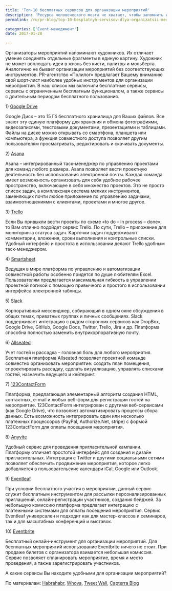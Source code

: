 ```yaml
---
title: 'Топ-10 бесплатных сервисов для организации мероприятий'
description: 'Ресурса человеческого мозга не хватает, чтобы запомнить и обработать чудовищный объем информации, который оказывается в голове человека, занимающегося организацией мероприятий. Основным подспорьем в подготовке и реализации проектов служат информационные технологии. Разумеется, можно ограничиться стандартным набором функций в Excel, однако мы знакомы с рядом других удобных'
permalink: /ru/pr-blog/top-10-besplatnyh-servisov-dlya-organizatsii-meropriyatiy

categories: ['Event-менеджмент']
date: 2017-01-28

---
```

<p>Организаторы мероприятий напоминают художников. Их отличает умение соединять отдельные фрагменты в единую картину. Художник не может воплощать идеи в жизнь без кисти, палитры и мольберта. Аналогично не бывает организации мероприятий без соответствующих инструментов. PR-агентство &laquo;Полилог&raquo; предлагает Вашему вниманию свой шорт-лист наиболее удобных инструментов для организации мероприятий. В наш список мы включили бесплатные сервисы, сервисы с ограниченным бесплатным функционалом, а также сервисы с длительным периодом бесплатного пользования.</p>
<p>1) <a href="https://www.google.com/intl/ru/drive/" target="_blank" rel="noopener noreferrer">Google Drive</a></p>
<p>Google Диск &ndash; это 15 Гб бесплатного хранилища для Ваших файлов. Все знают эту единую платформу для хранения и обмена фотографиями, видеозаписями, текстовыми документами, презентациями и таблицами. Файлы на диске можно открывать со смартфона, планшета или компьютера, а функция совместного доступа позволяет другим пользователям просматривать, редактировать и скачивать документы.</p>
<p>2) <a href="https://asana.com/" target="_blank" rel="noopener noreferrer">Asana</a></p>
<p>Asana &ndash; интегрированный таск-менеджер по управлению проектами для команд любого размера. Asana позволяет вести проектную деятельность без использования электронной почты. Каждая команда имеет возможность организовать для себя удобное рабочее пространство, включающее в себя множество проектов. Это не просто список задач, а комплексная система мелких инструментов, заменяющих почти любое приложение по управлению задачами, взаимоотношениями с клиентами, проектами и многое другое.</p>
<p>3) <a href="https://trello.com/" target="_blank" rel="noopener noreferrer">Trello</a></p>
<p>Если Вы привыкли вести проекты по схеме &laquo;to do &ndash; in process &ndash; done&raquo;, то Вам отлично подойдет сервис Trello. По сути, Trello &ndash; приложение для мониторинга статуса задач. Карточки задач поддерживают комментарии, вложения, сроки выполнения и контрольные списки. Удобный интерфейс и простота в использовании делают Trello удобным таск-менеджером.</p>
<p>4) <a href="https://ru.smartsheet.com/" target="_blank" rel="noopener noreferrer">Smartsheet</a></p>
<p>Ведущая в мире платформа по управлению и автоматизации совместной работы особенно придется по душе любителям Excel. Пользователям предлагается максимальная гибкость в управлении проектной логикой с помощью привычного и простого в использовании интерфейса электронной таблицы.</p>
<p>5) <a href="https://slack.com/" target="_blank" rel="noopener noreferrer">Slack</a></p>
<p>Корпоративный мессенджер, собирающий в одном окне обсуждения в общих темах, приватных группах и личных сообщениях. Slack поддерживает интеграцию с рядом сторонних сервисов как DropBox, Google Drive, GitHub, Google Docs, Twitter, Trello, Jira и др. Платформа способна полностью заменить внутрикорпоративную почту.</p>
<p>6) <a href="http://www.allseated.com/" target="_blank" rel="noopener noreferrer">Allseated</a></p>
<p>Учет гостей и рассадка &ndash; головная боль для любого мероприятия. Бесплатная платформа Allseated позволяет проектной команде совместно организовать мероприятие: создать план помещения, спроектировать рассадку, сделать визуализацию, управлять списками гостей, назначить ведущего и кейтеринг.</p>
<p>7) <a href="http://www.123contactform.com/ru/" target="_blank" rel="noopener noreferrer">123ContactForm</a></p>
<p>Платформа, предлагающая элементарный алгоритм создания HTML, контактных, e-mail и любых веб-форм для регистрации гостей на мероприятие. 123ContactForm интегрирован с другими веб-сервисами (как Google Drive), что позволяет автоматизировать процессы сбора данных. Есть возможность интегрировать один или несколько платежных процессоров (PayPal, Authorize.Net, stripe) с формой 123ContactForm для оплаты посещения мероприятия.</p>
<p>8) <a href="http://anyvite.com/" target="_blank" rel="noopener noreferrer">Anyvite</a></p>
<p>Удобный сервис для проведения пригласительной кампании. Платформу отличает простотой интерфейс для создания и дизайн пригласительных. Интеграция с Twitter и другими социальными сетями позволяет обеспечить продвижение мероприятия, которое легко добавляется в пользовательские календари iCal, Google или Outlook.</p>
<p>9) <a href="http://www.jollytech.com/eventleaf/" target="_blank" rel="noopener noreferrer">Eventleaf</a></p>
<p>При условии бесплатного участия в мероприятии, данный сервис служит бесплатным инструментом для рассылки персонализированных приглашений, онлайн-регистрации участников, создания бейджей. За небольшую комиссию платформа предлагает интеграцию с платежными системами для оплаты посещения мероприятия. Сервис Eventleaf универсален и подходит как для мастер-классов и семинаров, так и для масштабных конференций и выставок.</p>
<p>10) <a href="https://www.eventbrite.com/" target="_blank" rel="noopener noreferrer">Eventbrite</a></p>
<p>Бесплатный онлайн-инструмент для организации мероприятий. Для бесплатных мероприятий использование Eventbrite ничего не стоит. При продаже билетов с организатора взимается небольшая комиссия. Сервис позволяет спланировать мероприятие, время и место проведения, а также зарегистрировать участников.</p>
<p>А какие сервисы Вы находите удобными для организации мероприятий?</p>
<p>По материалам:&nbsp;<a href="https://habrahabr.ru/post/151162/" target="_blank" rel="noopener noreferrer">Habrahabr</a>,&nbsp;<a href="https://whova.com/blog/free-event-planning-software-make-you-rockstar/" target="_blank" rel="noopener noreferrer">Whova</a>,&nbsp;<a href="http://tweetwall.com/blog/six-best-open-source-event-management-applications/" target="_blank" rel="noopener noreferrer">Tweet Wall</a>,&nbsp;<a href="http://blog.capterra.com/free-event-management-software/" target="_blank" rel="noopener noreferrer">Capterra Blog</a></p>


